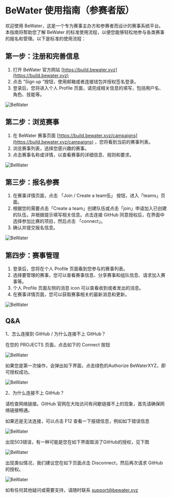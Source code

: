# BeWater 使用指南（参赛者版）

<Bit/>

欢迎使用 BeWater，这是一个专为赛事主办方和参赛者而设计的赛事系统平台。本指南将帮助您了解 BeWater 的标准使用流程，以便您能够轻松地参与各类赛事的报名和管理。以下是标准的使用流程：

## 第一步：注册和完善信息

1. 打开 BeWater 官方网站 [https://build.bewater.xyz](https://build.bewater.xyz)
2. 点击 “Sign up “按钮，使用邮箱或者连接钱包并授权签名登录。
3. 登录后，您将进入个人 Profile 页面，请完成相关信息的填写，包括用户名、角色、技能等。

![BeWater](/assets/registration.png)

## 第二步：浏览赛事

1. 在 BeWater 赛事页面 [https://build.bewater.xyz/campaigns](https://build.bewater.xyz/campaigns) ，您将看到当前的赛事列表。
2. 浏览赛事列表，选择您感兴趣的赛事。
3. 点击赛事名称或详情，以查看赛事的详细信息、规则和要求。

![BeWater](/assets/browsing-events.png)

## 第三步：报名参赛

1. 在赛事详情页面，点击 「Join / Create a team伍」 按钮，进入「teams」页面。
2. 根据您的需要点击「Create a team」创建队伍或点击「join」申请加入已创建的队伍，并根据提示填写相关信息。点击连接 GitHub 同意授权后，在界面中选择参加比赛的项目，然后点击 「connect」。
3. 确认并提交报名信息。

![BeWater](/assets/participation.png)

## 第四步：赛事管理

1. 登录后，您将在个人 Profile 页面看到您参与的赛事列表。
2. 选择要管理的赛事，您可以查看赛事信息、分享赛事和组队信息、请求加入赛事等。
3. 个人 Profile 页面左侧的消息 icon 可以查看收到或者发出的消息。
4. 在赛事详情页面，您可以获取赛事相关的最新消息和更新。

![BeWater](/assets/management.png)

## Q&A

1、怎么连接到 GitHub / 为什么连接不上 GitHub？

在您的 PROJECTS 页面，点击如下的 Connect 按钮

![BeWater](/assets/github-connect.png)

如果您是第一次操作，会弹出如下界面，点击绿色的Authorize BeWaterXYZ，即可授权成功。

![BeWater](/assets/github-auth.png)

2、为什么连接不上 GitHub？

请检查网络链接。GitHub 官网在大陆访问有间歇链接不上的现象，首先请确保网络链接畅通。

如果还是无法连接，可以点击 F12 查看一下报错信息，例如如下错误信息

![BeWater](/assets/github-err.png)

出现503错误，有一种可能是您在如下界面取消了GitHub的授权，见下图

![BeWater](/assets/github-auth-cancel.png)

出现类似情况，我们建议您在如下页面点击 Disconnect，然后再次请求 GitHub 的授权。

![BeWater](/assets/github-reauth.png)

如有任何其他疑问或需要支持，请随时联系 <support@bewater.xyz>
